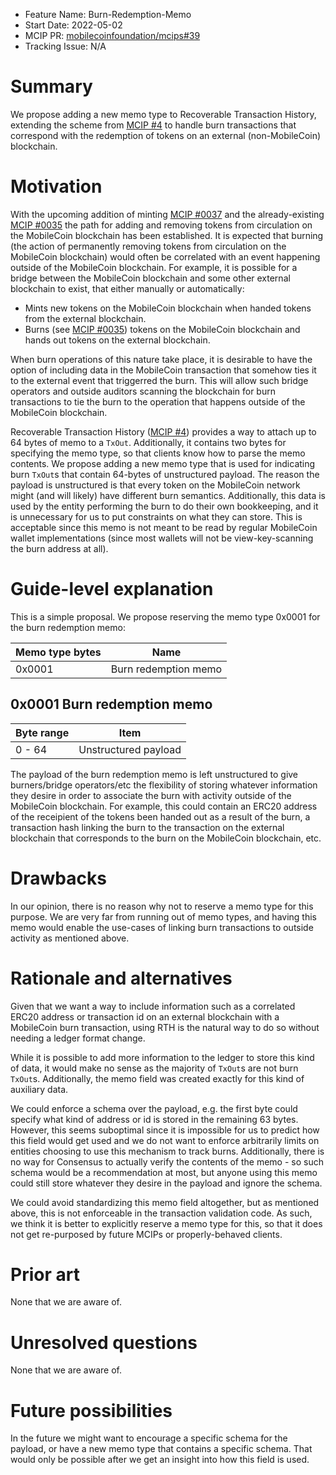 - Feature Name: Burn-Redemption-Memo
- Start Date: 2022-05-02
- MCIP PR: [mobilecoinfoundation/mcips#39](https://github.com/mobilecoinfoundation/mcips/pull/39)
- Tracking Issue: N/A

# Summary
[summary]: #summary

We propose adding a new memo type to Recoverable Transaction History, extending the scheme from [MCIP #4](0004-recoverable-transaction-history.md) to handle burn transactions that correspond with the redemption of tokens on an external (non-MobileCoin) blockchain.


# Motivation
[motivation]: #motivation

With the upcoming addition of minting [MCIP #0037](https://github.com/mobilecoinfoundation/mcips/pull/37/) and the already-existing [MCIP #0035](0035-verifiable-burning.md) the path for adding and removing tokens from circulation on the MobileCoin blockchain has been established.
It is expected that burning (the action of permanently removing tokens from circulation on the MobileCoin blockchain) would often be correlated with an event happening outside of the MobileCoin blockchain. For example, it is possible for a bridge between the MobileCoin blockchain and some other external blockchain to exist, that either manually or automatically:
* Mints new tokens on the MobileCoin blockchain when handed tokens from the external blockchain.
* Burns (see [MCIP #0035](0035-verifiable-burning.md)) tokens on the MobileCoin blockchain and hands out tokens on the external blockchain.

When burn operations of this nature take place, it is desirable to have the option of including data in the MobileCoin transaction that somehow ties it to the external event that triggerred the burn. This will allow such bridge operators and outside auditors scanning the blockchain for burn transactions to tie the burn to the operation that happens outside of the MobileCoin blockchain.

Recoverable Transaction History ([MCIP #4](0004-recoverable-transaction-history.md)) provides a way to attach up to 64 bytes of memo to a `TxOut`. Additionally, it contains two bytes for specifying the memo type, so that clients know how to parse the memo contents. We propose adding a new memo type that is used for indicating burn `TxOut`s that contain 64-bytes of unstructured payload. The reason the payload is unstructured is that every token on the MobileCoin network might (and will likely) have different burn semantics. Additionally, this data is used by the entity performing the burn to do their own bookkeeping, and it is unnecessary for us to put constraints on what they can store. This is acceptable since this memo is not meant to be read by regular MobileCoin wallet implementations (since most wallets will not be view-key-scanning the burn address at all).


# Guide-level explanation
[guide-level-explanation]: #guide-level-explanation


This is a simple proposal. We propose reserving the memo type 0x0001 for the burn redemption memo:

| Memo type bytes | Name                                              |
| -----------     | -----------                                       |
| 0x0001          | Burn redemption memo                              |


## 0x0001 Burn redemption memo

| Byte range | Item |
| ---------- | ---- |
| 0 - 64     | Unstructured payload  |

The payload of the burn redemption memo is left unstructured to give burners/bridge operators/etc the flexibility of storing whatever information they desire in order to associate the burn with activity outside of the MobileCoin blockchain. For example, this could contain an ERC20 address of the receipient of the tokens been handed out as a result of the burn, a transaction hash linking the burn to the transaction on the external blockchain that corresponds to the burn on the MobileCoin blockchain, etc.

# Drawbacks
[drawbacks]: #drawbacks

In our opinion, there is no reason why not to reserve a memo type for this purpose. We are very far from running out of memo types, and having this memo would enable the use-cases of linking burn transactions to outside activity as mentioned above.

# Rationale and alternatives
[rationale-and-alternatives]: #rationale-and-alternatives

Given that we want a way to include information such as a correlated ERC20 address or transaction id on an external blockchain with a MobileCoin burn transaction, using RTH is the natural way to do so without needing a ledger format change.

While it is possible to add more information to the ledger to store this kind of data, it would make no sense as the majority of `TxOut`s are not burn `TxOut`s. Additionally, the memo field was created exactly for this kind of auxiliary data.

We could enforce a schema over the payload, e.g. the first byte could specify what kind of address or id is stored in the remaining 63 bytes. However, this seems suboptimal since it is impossible for us to predict how this field would get used and we do not want to enforce arbitrarily limits on entities choosing to use this mechanism to track burns. Additionally, there is no way for Consensus to actually verify the contents of the memo - so such schema would be a recommendation at most, but anyone using this memo could still store whatever they desire in the payload and ignore the schema.

We could avoid standardizing this memo field altogether, but as mentioned above, this is not enforceable in the transaction validation code. As such, we think it is better to explicitly reserve a memo type for this, so that it does not get re-purposed by future MCIPs or properly-behaved clients.


# Prior art
[prior-art]: #prior-art

None that we are aware of.

# Unresolved questions
[unresolved-questions]: #unresolved-questions

None that we are aware of.

# Future possibilities

[future-possibilities]: #future-possibilities

In the future we might want to encourage a specific schema for the payload, or have a new memo type that contains a specific schema. That would only be possible after we get an insight into how this field is used.
